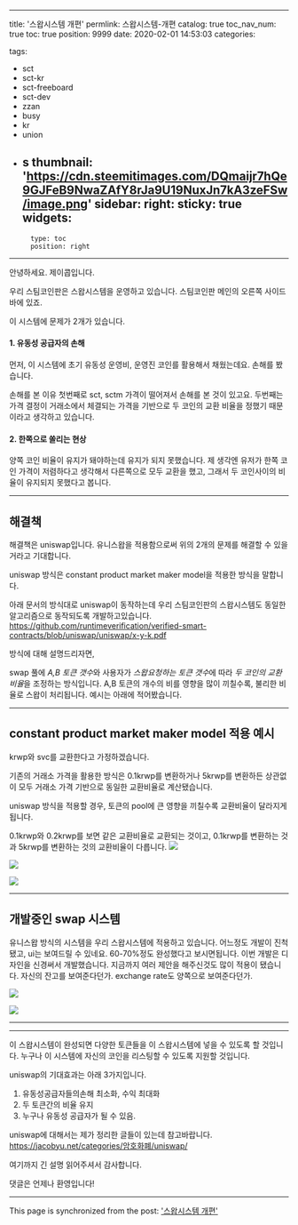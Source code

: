 
---
title: '스왑시스템 개편'
permlink: 스왑시스템-개편
catalog: true
toc_nav_num: true
toc: true
position: 9999
date: 2020-02-01 14:53:03
categories:

tags:
- sct
- sct-kr
- sct-freeboard
- sct-dev
- zzan
- busy
- kr
- union
- s
thumbnail: 'https://cdn.steemitimages.com/DQmaijr7hQe9GJFeB9NwaZAfY8rJa9U19NuxJn7kA3zeFSw/image.png'
sidebar:
    right:
        sticky: true
widgets:
    -
        type: toc
        position: right
---


안녕하세요. 제이콥입니다.

우리 스팀코인판은 스왑시스템을 운영하고 있습니다.
스팀코인판 메인의 오른쪽 사이드바에 있죠.

이 시스템에 문제가 2개가 있습니다.


#### 1. 유동성 공급자의 손해

먼저, 이 시스템에 초기 유동성 운영비, 운영진 코인를 활용해서 채웠는데요. 손해를 봤습니다.

손해를 본 이유 첫번째로  sct, sctm 가격이 떨어져서 손해를 본 것이 있고요. 두번째는 가격 결정이 거래소에서 체결되는 가격을 기반으로 두 코인의 교환 비율을 정했기 때문이라고 생각하고 있습니다.


#### 2. 한쪽으로 쏠리는 현상

양쪽 코인 비율이 유지가 돼야하는데 유지가 되지 못했습니다. 제 생각엔 유저가 한쪽 코인 가격이 저렴하다고 생각해서 다른쪽으로 모두 교환을 했고, 그래서 두 코인사이의 비율이 유지되지 못했다고 봅니다.


---

## 해결책

해결책은 uniswap입니다. 유니스왑을  적용함으로써 위의 2개의 문제를 해결할 수 있을거라고 기대합니다.


uniswap 방식은 constant product market maker model을 적용한 방식을 말합니다. 

아래 문서의 방식대로 uniswap이 동작하는데 우리 스팀코인판의 스왑시스템도 동일한 알고리즘으로 동작되도록 개발하고있습니다.  https://github.com/runtimeverification/verified-smart-contracts/blob/uniswap/uniswap/x-y-k.pdf

방식에 대해 설명드리자면, 

swap 풀에 *A,B 토큰 갯수*와 사용자가 *스왑요청하는 토큰 갯수*에 따라 *두 코인의 교환 비율*을 조정하는 방식입니다. A,B 토큰의 개수의 비를 영향을 많이 끼칠수록, 불리한 비율로 스왑이 처리됩니다. 예시는 아래에 적어봤습니다. 


---


## constant product market maker model 적용 예시

krwp와 svc를 교환한다고 가정하겠습니다.

기존의 거래소 가격을 활용한 방식은 0.1krwp를 변환하거나 5krwp를 변환하든 상관없이 모두 거래소 가격 기반으로 동일한 교환비율로 계산됐습니다.

uniswap 방식을 적용할 경우, 토큰의 pool에 큰 영향을 끼칠수록 교환비율이 달라지게됩니다. 

0.1krwp와 0.2krwp를 보면 같은 교환비율로 교환되는 것이고, 0.1krwp를 변환하는 것과 5krwp를 변환하는 것의 교환비율이 다릅니다. 
![](https://cdn.steemitimages.com/DQmaijr7hQe9GJFeB9NwaZAfY8rJa9U19NuxJn7kA3zeFSw/image.png)

![](https://cdn.steemitimages.com/DQmdPFKa2Nf9CaHMBPXwsbDyWe8s7XA4mDqSmxXSFfFrQjB/image.png)

![](https://cdn.steemitimages.com/DQmYh6CzLmvD1ExDo9oi2MgHAVHkpp7zo8eEMB1Qk76D2Bn/image.png)



---

## 개발중인 swap 시스템


유니스왑 방식의 시스템을 우리 스왑시스템에 적용하고 있습니다. 어느정도 개발이 진척됐고, ui는 보여드릴 수 있네요. 60-70%정도 완성했다고 보시면됩니다. 이번 개발은 디자인을 신경써서 개발했습니다.  지금까지 여러 제안을 해주신것도 많이 적용이 됐습니다. 자신의 잔고를 보여준다던가. exchange rate도 양쪽으로 보여준다던가.

![](https://cdn.steemitimages.com/DQmNnpM4ys4iGz4739nHZuL9EnNDUu2LneHz87fZQo6udfH/image.png)


![](https://cdn.steemitimages.com/DQmZYQX5AYfdG839NC7oP4khgD2z7sXkSbBwXbrohVMRG4f/image.png)

---

----

이 스왑시스템이 완성되면 다양한 토큰들을 이 스왑시스템에 넣을 수 있도록 할 것입니다. 누구나 이 시스템에 자신의 코인을 리스팅할 수 있도록 지원할 것입니다.


uniswap의 기대효과는 아래 3가지입니다.

1. 유동성공급자들의손해 최소화, 수익 최대화
2. 두 토큰간의 비율 유지
3. 누구나 유동성 공급자가 될 수 있음.

uniswap에 대해서는 제가 정리한 글들이 있는데 참고바랍니다.
https://jacobyu.net/categories/암호화폐/uniswap/


여기까지 긴 설명 읽어주셔서 감사합니다.

댓글은 언제나 환영입니다!

- - -

This page is synchronized from the post: ['스왑시스템 개편'](https://steempeak.com/@jacobyu/6rdw62)
